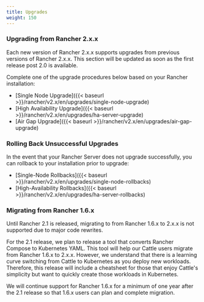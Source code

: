 ```yaml
---
title: Upgrades
weight: 150
---
```


### Upgrading from Rancher 2.x.x

Each new version of Rancher 2.x.x supports upgrades from previous versions of Rancher 2.x.x.  This section will be updated as soon as the first release post 2.0 is available.

Complete one of the upgrade procedures below based on your Rancher installation:

- [Single Node Upgrade]({{< baseurl >}}/rancher/v2.x/en/upgrades/single-node-upgrade)
- [High Availability Upgrade]({{< baseurl >}}/rancher/v2.x/en/upgrades/ha-server-upgrade)
- [Air Gap Upgrade]({{< baseurl >}}/rancher/v2.x/en/upgrades/air-gap-upgrade)

### Rolling Back Unsuccessful Upgrades

In the event that your Rancher Server does not upgrade successfully, you can rollback to your installation prior to upgrade:

- [Single-Node Rollbacks]({{< baseurl >}}/rancher/v2.x/en/upgrades/single-node-rollbacks)
- [High-Availability Rollbacks]({{< baseurl >}}/rancher/v2.x/en/upgrades/ha-server-rollbacks)

### Migrating from Rancher 1.6.x

Until Rancher 2.1 is released, migrating to from Rancher 1.6.x to 2.x.x is not supported due to major code rewrites.

For the 2.1 release, we plan to release a tool that converts Rancher Compose to Kubernetes YAML.  This tool will help our Cattle users migrate from Rancher 1.6.x to 2.x.x.  However, we understand that there is a learning curve switching from Cattle to Kubernetes as you deploy new workloads. Therefore, this release will include a cheatsheet for those that enjoy Cattle's simplicity but want to quickly create those workloads in Kubernetes.

We will continue support for Rancher 1.6.x for a minimum of one year after the 2.1 release so that 1.6.x users can plan and complete migration.